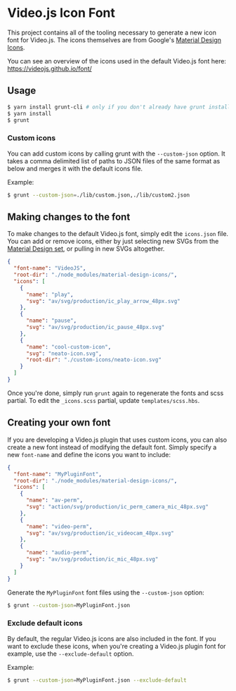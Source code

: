 # Video.js Icon Font

This project contains all of the tooling necessary to generate a new icon font for Video.js. The icons themselves are from
Google's [Material Design Icons](https://github.com/google/material-design-icons).

You can see an overview of the icons used in the default Video.js font here: https://videojs.github.io/font/

## Usage

```sh
$ yarn install grunt-cli # only if you don't already have grunt installed
$ yarn install
$ grunt
```

### Custom icons

You can add custom icons by calling grunt with the `--custom-json` option. It takes a comma delimited list of paths to JSON files of the same format as below and merges it with the default icons file.

Example:
```sh
$ grunt --custom-json=./lib/custom.json,./lib/custom2.json
```

## Making changes to the font

To make changes to the default Video.js font, simply edit the `icons.json` file. You can add or remove icons, either by just selecting new
SVGs from the [Material Design set](https://www.google.com/design/icons/), or pulling in new SVGs altogether.

```json
{
  "font-name": "VideoJS",
  "root-dir": "./node_modules/material-design-icons/",
  "icons": [
    {
      "name": "play",
      "svg": "av/svg/production/ic_play_arrow_48px.svg"
    },
    {
      "name": "pause",
      "svg": "av/svg/production/ic_pause_48px.svg"
    },
    {
      "name": "cool-custom-icon",
      "svg": "neato-icon.svg",
      "root-dir": "./custom-icons/neato-icon.svg"
    }
  ]
}
```

Once you're done, simply run `grunt` again to regenerate the fonts and scss partial. To edit the `_icons.scss` partial,
update `templates/scss.hbs`.

## Creating your own font

If you are developing a Video.js plugin that uses custom icons, you can also create a new font instead of modifying the
default font. Simply specify a new `font-name` and define the icons you want to include:

```json
{
  "font-name": "MyPluginFont",
  "root-dir": "./node_modules/material-design-icons/",
  "icons": [
    {
      "name": "av-perm",
      "svg": "action/svg/production/ic_perm_camera_mic_48px.svg"
    },
    {
      "name": "video-perm",
      "svg": "av/svg/production/ic_videocam_48px.svg"
    },
    {
      "name": "audio-perm",
      "svg": "av/svg/production/ic_mic_48px.svg"
    }
  ]
}
```
Generate the `MyPluginFont` font files using the `--custom-json` option:

```sh
$ grunt --custom-json=MyPluginFont.json
```

### Exclude default icons

By default, the regular Video.js icons are also included in the font. If you want to exclude these icons, when you're creating a Video.js plugin font for example, use the `--exclude-default` option.

Example:
```sh
$ grunt --custom-json=MyPluginFont.json --exclude-default
```
